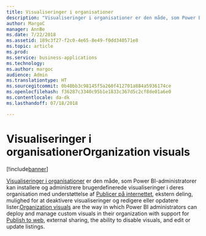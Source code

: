 ```yaml
---
title: Visualiseringer i organisationer
description: "Visualiseringer i organisationer er den måde, som Power BI-administratorer kan installere og administrere brugerdefinerede visualiseringer i deres organisation."
author: MargoC
manager: AnnBe
ms.date: 7/22/2018
ms.assetid: 189c3f27-f2c0-4e65-8e49-f0dd340571e8
ms.topic: article
ms.prod: 
ms.service: business-applications
ms.technology: 
ms.author: margoc
audience: Admin
ms.translationtype: HT
ms.sourcegitcommit: 0b40bb3c98145f5a260f412701a884a5936174ce
ms.openlocfilehash: f36287c3340c95b1e1833c367d5c2cf8de01a6e0
ms.contentlocale: da-dk
ms.lasthandoff: 07/18/2018

---
```

# <a name="organization-visuals"></a><span data-ttu-id="015e6-103">Visualiseringer i organisationer</span><span class="sxs-lookup"><span data-stu-id="015e6-103">Organization visuals</span></span>

[!include[banner](../../../includes/banner.md)]

<span data-ttu-id="015e6-104">[Visualiseringer i organisationer](https://docs.microsoft.com/power-bi/power-bi-custom-visuals-organization) er den måde, som Power BI-administratorer kan installere og administrere brugerdefinerede visualiseringer i deres organisation med understøttelse af [Publicer på internettet](https://docs.microsoft.com/power-bi/service-publish-to-web), ekstern deling, mulighed for at deaktivere visualiseringer og redigere eller opdatere lister.</span><span class="sxs-lookup"><span data-stu-id="015e6-104">[Organization visuals](https://docs.microsoft.com/power-bi/power-bi-custom-visuals-organization) are the way in which Power BI administrators can deploy and manage custom visuals in their organization with support for [Publish to web](https://docs.microsoft.com/power-bi/service-publish-to-web), external sharing, the ability to disable visuals, and edit or update listings.</span></span>

